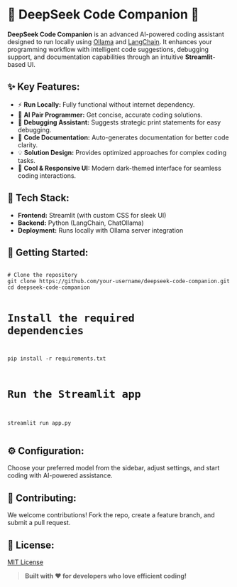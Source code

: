 <h1>🧠 DeepSeek Code Companion 🚀</h1>

<p><strong>DeepSeek Code Companion</strong> is an advanced AI-powered coding assistant designed to run locally using <a href="https://ollama.ai/" target="_blank">Ollama</a> and <a href="https://python.langchain.com/" target="_blank">LangChain</a>. It enhances your programming workflow with intelligent code suggestions, debugging support, and documentation capabilities through an intuitive <strong>Streamlit</strong>-based UI.</p>

<h2>✨ Key Features:</h2>
<ul>
  <li>⚡ <strong>Run Locally:</strong> Fully functional without internet dependency.</li>
  <li>🧠 <strong>AI Pair Programmer:</strong> Get concise, accurate coding solutions.</li>
  <li>🐞 <strong>Debugging Assistant:</strong> Suggests strategic print statements for easy debugging.</li>
  <li>📝 <strong>Code Documentation:</strong> Auto-generates documentation for better code clarity.</li>
  <li>💡 <strong>Solution Design:</strong> Provides optimized approaches for complex coding tasks.</li>
  <li>🎨 <strong>Cool & Responsive UI:</strong> Modern dark-themed interface for seamless coding interactions.</li>
</ul>

<h2>🔧 Tech Stack:</h2>
<ul>
  <li><strong>Frontend:</strong> Streamlit (with custom CSS for sleek UI)</li>
  <li><strong>Backend:</strong> Python (LangChain, ChatOllama)</li>
  <li><strong>Deployment:</strong> Runs locally with Ollama server integration</li>
</ul>

<h2>🚀 Getting Started:</h2>
<pre><code>
# Clone the repository
git clone https://github.com/your-username/deepseek-code-companion.git
cd deepseek-code-companion

# Install the required dependencies
pip install -r requirements.txt

# Run the Streamlit app
streamlit run app.py
</code></pre>

<h2>⚙️ Configuration:</h2>
<p>Choose your preferred model from the sidebar, adjust settings, and start coding with AI-powered assistance.</p>

<h2>🤝 Contributing:</h2>
<p>We welcome contributions! Fork the repo, create a feature branch, and submit a pull request.</p>

<h2>📄 License:</h2>
<p><a href="LICENSE">MIT License</a></p>

<blockquote>
  <strong>Built with ❤️ for developers who love efficient coding!</strong>
</blockquote>
